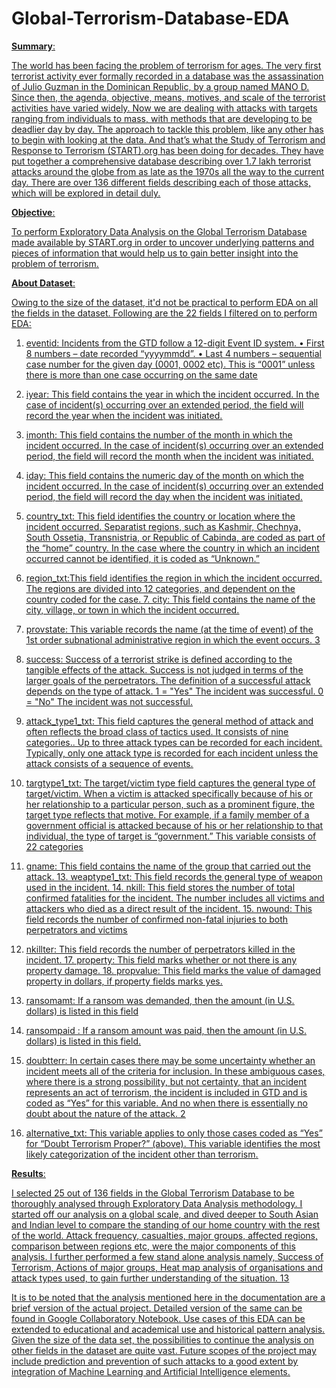 # Global-Terrorism-Database-EDA

<u>**Summary**<u>:

The world has been facing the problem of terrorism for ages. The very first terrorist activity ever formally recorded in a database was the assassination of Julio Guzman in the Dominican Republic, by a group named MANO D. Since then, the agenda, objective, means, motives, and scale of the terrorist activities have varied widely. Now we are dealing with attacks with targets ranging from individuals to mass, with methods that are developing to be deadlier day by day.
The approach to tackle this problem, like any other has to begin with looking at the data. And that’s what the Study of Terrorism and Response to Terrorism (START).org has been doing for decades. They have put together a comprehensive database describing over 1.7 lakh terrorist attacks around the globe from as late as the 1970s all the way to the current day. There are over 136 different fields describing each of those attacks, which will be explored in detail duly. 

<u>**Objective**<u>:

To perform Exploratory Data Analysis on the Global Terrorism Database made available by START.org in order to uncover underlying patterns and pieces of information that would help us to gain better insight into the problem of terrorism.

**About Dataset**:

Owing to the size of the dataset, it'd not be practical to perform EDA on all the fields in the dataset. Following are the 22 fields I filtered on to perform EDA: 
1. eventid: Incidents from the GTD follow a 12-digit Event ID system. 
• First 8 numbers – date recorded “yyyymmdd”. 
• Last 4 numbers – sequential case number for the given day (0001, 0002 etc). This is “0001” unless there is more than one case occurring on the same date 
2. iyear: This field contains the year in which the incident occurred. In the case of incident(s) occurring over an extended period, the field will record the year when the incident was initiated. 
3. imonth: This field contains the number of the month in which the incident occurred. In the case of incident(s) occurring over an extended period, the field will record the month when the incident was initiated. 
4. iday: This field contains the numeric day of the month on which the incident occurred. In the case of incident(s) occurring over an extended period, the field will record the day when the incident was initiated. 
5. country_txt: This field identifies the country or location where the incident occurred. Separatist regions, such as Kashmir, Chechnya, South Ossetia, Transnistria, or Republic of Cabinda, are coded as part of the “home” country. In the case where the country in which an incident occurred cannot be identified, it is coded as “Unknown.” 
6. region_txt:This field identifies the region in which the incident occurred. The regions are divided into 12 categories, and dependent on the country coded for the case. 7. city: This field contains the name of the city, village, or town in which the incident occurred. 
8. provstate: This variable records the name (at the time of event) of the 1st order subnational administrative region in which the event occurs.
3 

9. success: Success of a terrorist strike is defined according to the tangible effects of the attack. Success is not judged in terms of the larger goals of the perpetrators. The definition of a successful attack depends on the type of attack. 1 = "Yes" The incident was successful. 0 = "No" The incident was not successful. 
10. attack_type1_txt: This field captures the general method of attack and often reflects the broad class of tactics used. It consists of nine categories.. Up to three attack types can be recorded for each incident. Typically, only one attack type is recorded for each incident unless the attack consists of a sequence of events. 
11. targtype1_txt: The target/victim type field captures the general type of target/victim. When a victim is attacked specifically because of his or her relationship to a particular person, such as a prominent figure, the target type reflects that motive. For example, if a family member of a government official is attacked because of his or her relationship to that individual, the type of target is “government.” This variable consists of 22 categories 
12. gname: This field contains the name of the group that carried out the attack. 13. weaptype1_txt: This field records the general type of weapon used in the incident. 14. nkill: This field stores the number of total confirmed fatalities for the incident. The 
number includes all victims and attackers who died as a direct result of the incident. 15. nwound: This field records the number of confirmed non-fatal injuries to both perpetrators and victims 
16. nkillter: This field records the number of perpetrators killed in the incident. 17. property: This field marks whether or not there is any property damage. 18. propvalue: This field marks the value of damaged property in dollars, if property fields marks yes. 
19. ransomamt: If a ransom was demanded, then the amount (in U.S. dollars) is listed in this field 
20. ransompaid : If a ransom amount was paid, then the amount (in U.S. dollars) is listed in this field. 
21. doubtterr: In certain cases there may be some uncertainty whether an incident meets all of the criteria for inclusion. In these ambiguous cases, where there is a strong possibility, but not certainty, that an incident represents an act of terrorism, the incident is included in GTD and is coded as “Yes” for this variable. And no when there is essentially no doubt about the nature of the attack. 
2 
22. alternative_txt: This variable applies to only those cases coded as “Yes” for “Doubt Terrorism Proper?” (above). This variable identifies the most likely categorization of the incident other than terrorism. 


**Results**:

I selected 25 out of 136 fields in the Global Terrorism Database to be thoroughly analysed through Exploratory Data Analysis methodology. I started off our analysis on a global scale, and dived deeper to South Asian and Indian level to compare the standing of our home country with the rest of the world. 
Attack frequency, casualties, major groups, affected regions, comparison between regions etc, were the major components of this analysis. 
I further performed a few stand alone analysis namely, Success of Terrorism, Actions of major groups, Heat map analysis of organisations and attack types used, to gain further understanding of the situation.
13 

It is to be noted that the analysis mentioned here in the documentation are a brief version of the actual project. Detailed version of the same can be found in Google Collaboratory Notebook. 
Use cases of this EDA can be extended to educational and academical use and historical pattern analysis. 
Given the size of the data set, the possibilities to continue the analysis on other fields in the dataset are quite vast. 
Future scopes of the project may include prediction and prevention of such attacks to a good extent by integration of Machine Learning and Artificial Intelligence elements.

